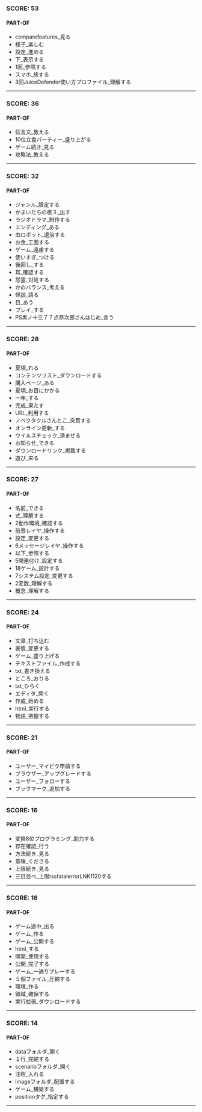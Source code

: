 
### SCORE: 53
#### PART-OF

- comparefeatures_見る 
- 様子_楽しむ 
- 設定_進める 
- 下_表示する 
- 1回_参照する 
- スマホ_旅する 
- 3回JuiceDefender使い方プロファイル_理解する 

----------

### SCORE: 36
#### PART-OF

- 伝言文_教える 
- 10位立食パーティー_盛り上がる 
- ゲーム続き_見る 
- 攻略法_教える 

----------

### SCORE: 32
#### PART-OF

- ジャンル_限定する 
- かまいたちの夜３_出す 
- ラジオドラマ_制作する 
- エンディング_ある 
- 虫ロボット_退治する 
- お金_工面する 
- ゲーム_遠慮する 
- 使いすぎ_つける 
- 後回し_する 
- 耳_確認する 
- 怨霊_対処する 
- かのバランス_考える 
- 怪談_語る 
- 目_あう 
- プレイ_する 
- PS黒ノ十三７７点恭次郎さんはじめ_言う 

----------

### SCORE: 28
#### PART-OF

- 夏頃_れる 
- コンテンツリスト_ダウンロードする 
- 購入ページ_ある 
- 夏頃_お目にかかる 
- 一年_する 
- 完成_果たす 
- URL_利用する 
- ノベクタクルさんとこ_突貫する 
- オンライン更新_する 
- ウイルスチェック_済ませる 
- お知らせ_できる 
- ダウンロードリンク_掲載する 
- 遊び_来る 

----------

### SCORE: 27
#### PART-OF

- 名前_できる 
- 式_理解する 
- 2動作環境_確認する 
- 前景レイヤ_操作する 
- 設定_変更する 
- 6メッセージレイヤ_操作する 
- 以下_参照する 
- 5関連付け_設定する 
- 18ゲーム_設計する 
- 7システム設定_変更する 
- 2変数_理解する 
- 概念_理解する 

----------

### SCORE: 24
#### PART-OF

- 文章_打ち込む 
- 表情_変更する 
- ゲーム_盛り上げる 
- テキストファイル_作成する 
- txt_書き換える 
- ところ_おりる 
- txt_ひらく 
- エディタ_開く 
- 作成_始める 
- html_実行する 
- 物語_把握する 

----------

### SCORE: 21
#### PART-OF

- ユーザー_マイピク申請する 
- ブラウザー_アップグレードする 
- ユーザー_フォローする 
- ブックマーク_追加する 

----------

### SCORE: 16
#### PART-OF

- 変換8位プログラミング_助力する 
- 存在確認_行う 
- 方法続き_見る 
- 意味_くださる 
- 上限続き_見る 
- 三目並べ_上限rssfatalerrorLNK1120する 

----------

### SCORE: 16
#### PART-OF

- ゲーム途中_出る 
- ゲーム_作る 
- ゲーム_公開する 
- html_する 
- 開発_使用する 
- 公開_完了する 
- ゲーム_一通りプレーする 
- ５個ファイル_圧縮する 
- 環境_作る 
- 領域_確保する 
- 実行拡張_ダウンロードする 

----------

### SCORE: 14
#### PART-OF

- dataフォルダ_開く 
- １行_完結する 
- scenarioフォルダ_開く 
- 注釈_入れる 
- imageフォルダ_配置する 
- ゲーム_構築する 
- positionタグ_指定する 

----------
